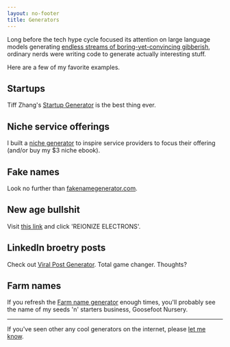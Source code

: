 ```yaml
---
layout: no-footer
title: Generators
---
```


Long before the tech hype cycle focused its attention on large language models generating [endless streams of boring-yet-convincing gibberish](/why-i-wont-use-ai), ordinary nerds were writing code to generate actually interesting stuff.

Here are a few of my favorite examples.

## Startups

Tiff Zhang's [Startup Generator](http://tiffzhang.com/startup/) is the best thing ever.

## Niche service offerings

I built a [niche generator](/niche-generator) to inspire service providers to focus their offering (and/or buy my $3 niche ebook).

## Fake names

Look no further than [fakenamegenerator.com](https://www.fakenamegenerator.com/).

## New age bullshit

Visit [this link](https://sebpearce.com/bullshit/) and click 'REIONIZE ELECTRONS'.

## LinkedIn broetry posts

Check out [Viral Post Generator](https://viralpostgenerator.taplio.com/). Total game changer. Thoughts?

## Farm names

If you refresh the [Farm name generator](https://www.fantasynamegenerators.com/farm-names.php) enough times, you'll probably see the name of my seeds 'n' starters business, Goosefoot Nursery.

---

If you've seen other any cool generators on the internet, please [let me know](/contact).
